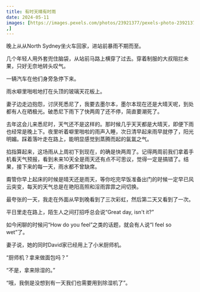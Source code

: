 ```yaml
---
title: 有时天晴有时雨
date: 2024-05-11
images: [https://images.pexels.com/photos/23921377/pexels-photo-23921377/free-photo-of-sydney-rainbow.jpeg
,]
---
```


晚上从从North Sydney坐火车回家，进站前暴雨不期而至。

几个年轻人用外套兜住脑袋，从站前马路上横穿了过去。穿着制服的大叔阻拦未果，只好无奈地转头叹气。

一辆汽车在他们身旁急停下来。

雨水噼里啪啦地打在头顶的玻璃天花板上。

妻子边走边抱怨，讨厌死悉尼了，我要去墨尔本，墨尔本现在还是大晴天呢，到处都有人在晒极光。破悉尼下雨下了快两周了还不停，简直要潮死了。

去年这会儿来悉尼时，天气还不是这样的。那时候几乎天天都是大晴天，即便下雨也经常是晚上下。夜里听着噼里啪啦的雨声入睡，次日清早起来雨早就停了，阳光明媚。踩着落叶走在路上，能明显感觉到蒸腾而起的氤氲之气。

掐指算起来，这场雨从上周初下到现在，的确是快两周了。记得两周前我们拿着手机看天气预报，看到未来10天全是雨天还有点不可思议，觉得一定是搞错了。结果，接下来的每一天，雨水都不曾缺席。

甭管你早上起床的时候是晴天还是雨天，等你吃完早饭准备出门的时候一定早已风云突变，每天的天气总是在艳阳高照和淫雨霏霏之间切换。

最夸张的一天，我走在外面从早到晚看到了三次彩虹，然后第二天又看到了一次。

平日里走在路上，陌生人之间打招呼总会说“Great day, isn't it?”

如今闲聊的时候问“How do you feel”之类的话题，就会有人说“I feel so wet”了。

妻子说，她的同时David家已经用上了小米厨师机。

“厨师机？拿来做面包吗？” 

“不是，拿来除湿的。” 

“哦，我倒是没想到有一天我们也需要用到除湿机了”。